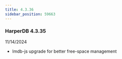 ```yaml
---
title: 4.3.36
sidebar_position: 59663
---
```


### HarperDB 4.3.35

11/14/2024

- lmdb-js upgrade for better free-space management

